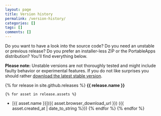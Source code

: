 ```yaml
---
layout: page
title: Version history
permalink: /version-history/
categories: []
tags: []
comments: []
---
```

Do you want to have a look into the source code? 
Do you need an unstable or previous release? 
Do you prefer an installer-less ZIP or the PortableApps distribution?
You'll find everything below.

**Please note:** Unstable versions are not thoroughly tested and might include faulty behavior or experimental features. If you do not like surprises you should rather [download the latest stable version](/downloads/).

{% for release in site.github.releases %}
**{{ release.name }}**

	{% for asset in release.assets %}
- [{{ asset.name }}]({{ asset.browser_download_url }}) ({{ asset.created_at | date_to_string %}})
 	{% endfor %}
{% endfor %}
 
